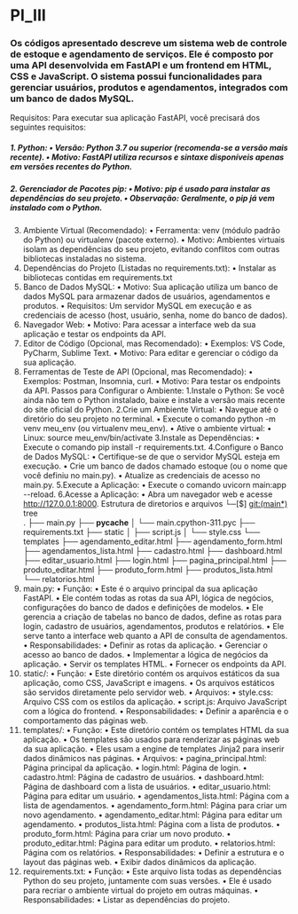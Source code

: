 # PI_III

<h3>Os códigos apresentado descreve um sistema web de controle de estoque e 
agendamento de serviços. Ele é composto por uma API desenvolvida em FastAPI e um 
frontend em HTML, CSS e JavaScript. O sistema possui funcionalidades para 
gerenciar usuários, produtos e agendamentos, integrados com um banco de dados 
MySQL.</h3>
 
 Requisitos:
 Para executar sua aplicação FastAPI, você precisará dos seguintes requisitos:
 
 <h5>1. Python:
 • Versão: Python 3.7 ou superior (recomenda-se a versão mais recente). 
• Motivo: FastAPI utiliza recursos e sintaxe disponíveis apenas em versões 
recentes do Python.</h5> 
<h5>2. Gerenciador de Pacotes pip:
 • Motivo: pip é usado para instalar as dependências do seu projeto. 
• Observação: Geralmente, o pip já vem instalado com o Python.</h5>

3. Ambiente Virtual (Recomendado):
 • Ferramenta: venv (módulo padrão do Python) ou virtualenv (pacote externo). 
• Motivo: Ambientes virtuais isolam as dependências do seu projeto, evitando 
conflitos com outras bibliotecas instaladas no sistema. 
4. Dependências do Projeto (Listadas no requirements.txt):
 • Instalar as bibliotecas contidas em requirements.txt
 5. Banco de Dados MySQL:
 • Motivo: Sua aplicação utiliza um banco de dados MySQL para armazenar dados 
de usuários, agendamentos e produtos. 
• Requisitos: Um servidor MySQL em execução e as credenciais de acesso 
(host, usuário, senha, nome do banco de dados). 
6. Navegador Web:
 • Motivo: Para acessar a interface web da sua aplicação e testar os 
endpoints da API. 
7. Editor de Código (Opcional, mas Recomendado):
 • Exemplos: VS Code, PyCharm, Sublime Text. 
• Motivo: Para editar e gerenciar o código da sua aplicação. 
8. Ferramentas de Teste de API (Opcional, mas Recomendado):
 • Exemplos: Postman, Insomnia, curl. 
• Motivo: Para testar os endpoints da API. 
Passos para Configurar o Ambiente:
 1.Instale o Python: Se você ainda não tem o Python instalado, baixe e 
instale a versão mais recente do site oficial do Python. 
2.Crie um Ambiente Virtual: 
• Navegue até o diretório do seu projeto no terminal. 
• Execute o comando python -m venv meu_env (ou virtualenv meu_env). 
• Ative o ambiente virtual: 
• Linux: source meu_env/bin/activate 
3.Instale as Dependências: 
• Execute o comando pip install -r requirements.txt. 
4.Configure o Banco de Dados MySQL: 
• Certifique-se de que o servidor MySQL esteja em execução. 
• Crie um banco de dados chamado estoque (ou o nome que você definiu 
no main.py). 
• Atualize as credenciais de acesso no main.py. 
5.Execute a Aplicação: 
• Execute o comando uvicorn main:app --reload. 
6.Acesse a Aplicação: 
• Abra um navegador web e acesse http://127.0.0.1:8000.
 Estrutura de diretorios e arquivos
 └─[$] <git:(main*)> tree                         
.
 ├── main.py
 ├── __pycache__
 │   └── main.cpython-311.pyc
 ├── requirements.txt
 ├── static
 │   ├── script.js
 │   └── style.css
 └── templates
    ├── agendamento_editar.html
    ├── agendamento_form.html
    ├── agendamentos_lista.html
    ├── cadastro.html
    ├── dashboard.html
    ├── editar_usuario.html
    ├── login.html
    ├── pagina_principal.html
    ├── produto_editar.html
    ├── produto_form.html
    ├── produtos_lista.html
    └── relatorios.html
 1. main.py:
 • Função: 
• Este é o arquivo principal da sua aplicação FastAPI. 
• Ele contém todas as rotas da sua API, lógica de negócios, 
configurações do banco de dados e definições de modelos. 
• Ele gerencia a criação de tabelas no banco de dados, define as rotas 
para login, cadastro de usuários, agendamentos, produtos e 
relatórios. 
• Ele serve tanto a interface web quanto a API de consulta de 
agendamentos. 
• Responsabilidades: 
• Definir as rotas da aplicação. 
• Gerenciar o acesso ao banco de dados. 
• Implementar a lógica de negócios da aplicação. 
• Servir os templates HTML. 
• Fornecer os endpoints da API. 
2. static/:
 • Função: 
• Este diretório contém os arquivos estáticos da sua aplicação, como 
CSS, JavaScript e imagens. 
• Os arquivos estáticos são servidos diretamente pelo servidor web. 
• Arquivos: 
• style.css: Arquivo CSS com os estilos da aplicação. 
• script.js: Arquivo JavaScript com a lógica do frontend. 
• Responsabilidades: 
• Definir a aparência e o comportamento das páginas web. 
3. templates/:
 • Função: 
• Este diretório contém os templates HTML da sua aplicação. 
• Os templates são usados para renderizar as páginas web da sua 
aplicação. 
• Eles usam a engine de templates Jinja2 para inserir dados dinâmicos 
nas páginas. 
• Arquivos: 
• pagina_principal.html: Página principal da aplicação. 
• login.html: Página de login. 
• cadastro.html: Página de cadastro de usuários. 
• dashboard.html: Página de dashboard com a lista de usuários. 
• editar_usuario.html: Página para editar um usuário. 
• agendamentos_lista.html: Página com a lista de agendamentos. 
• agendamento_form.html: Página para criar um novo agendamento. 
• agendamento_editar.html: Página para editar um agendamento. 
• produtos_lista.html: Página com a lista de produtos. 
• produto_form.html: Página para criar um novo produto. 
• produto_editar.html: Página para editar um produto. 
• relatorios.html: Página com os relatórios. 
• Responsabilidades: 
• Definir a estrutura e o layout das páginas web. 
• Exibir dados dinâmicos da aplicação. 
4. requirements.txt:
 • Função: 
• Este arquivo lista todas as dependências Python do seu projeto, 
juntamente com suas versões. 
• Ele é usado para recriar o ambiente virtual do projeto em outras 
máquinas. 
• Responsabilidades: 
• Listar as dependências do projeto.
